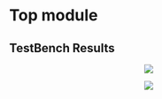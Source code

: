 # Top module

## TestBench Results
<p align="center">
  <img src="https://github.com/A-Hares/VeriRisc_CPU/assets/139650137/a430a4dd-b2b0-4c5a-8049-fa5e27c65051" />
</p>

<p align="center">
  <img src="https://github.com/A-Hares/VeriRisc_CPU/assets/139650137/3bbeac94-7a4d-43d4-854d-282383d78774" />
</p>
